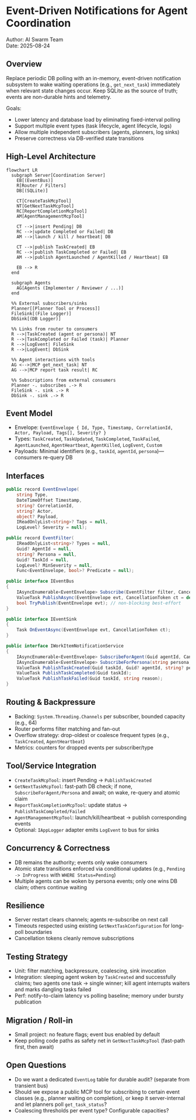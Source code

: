 # Event-Driven Notifications for Agent Coordination

Author: AI Swarm Team  
Date: 2025-08-24

## Overview

Replace periodic DB polling with an in-memory, event-driven notification subsystem to wake waiting operations (e.g., `get_next_task`) immediately when relevant state changes occur. Keep SQLite as the source of truth; events are non-durable hints and telemetry.

Goals:

- Lower latency and database load by eliminating fixed-interval polling
- Support multiple event types (task lifecycle, agent lifecycle, logs)
- Allow multiple independent subscribers (agents, planners, log sinks)
- Preserve correctness via DB-verified state transitions

## High-Level Architecture

```mermaid
flowchart LR
  subgraph Server[Coordination Server]
    EB[(EventBus)]
    R[Router / Filters]
    DB[(SQLite)]

    CT[CreateTaskMcpTool]
    NT[GetNextTaskMcpTool]
    RC[ReportCompletionMcpTool]
    AM[AgentManagementMcpTool]

    CT -->|insert Pending| DB
    RC -->|update Completed or Failed| DB
    AM -->|launch / kill / heartbeat| DB

    CT -->|publish TaskCreated| EB
    RC -->|publish TaskCompleted or Failed| EB
    AM -->|publish AgentLaunched / AgentKilled / Heartbeat| EB

    EB --> R
  end

  subgraph Agents
    AG[Agents (Implementer / Reviewer / ...)]
  end

  %% External subscribers/sinks
  Planner[[Planner Tool or Process]]
  FileSink[(File Logger)]
  DbSink[(DB Logger)]

  %% Links from router to consumers
  R -->|TaskCreated (agent or persona)| NT
  R -->|TaskCompleted or Failed (task)| Planner
  R -->|LogEvent| FileSink
  R -->|LogEvent| DbSink

  %% Agent interactions with tools
  AG <-->|MCP get_next_task| NT
  AG -->|MCP report task result| RC

  %% Subscriptions from external consumers
  Planner -. subscribes .-> R
  FileSink -. sink .-> R
  DbSink -. sink .-> R
```

## Event Model

- Envelope: `EventEnvelope { Id, Type, Timestamp, CorrelationId, Actor, Payload, Tags[], Severity? }`
- Types: `TaskCreated`, `TaskUpdated`, `TaskCompleted`, `TaskFailed`, `AgentLaunched`, `AgentHeartbeat`, `AgentKilled`, `LogEvent`, `Custom`
- Payloads: Minimal identifiers (e.g., `taskId`, `agentId`, `persona`)—consumers re-query DB

## Interfaces

```csharp
public record EventEnvelope(
    string Type,
    DateTimeOffset Timestamp,
    string? CorrelationId,
    string? Actor,
    object? Payload,
    IReadOnlyList<string>? Tags = null,
    LogLevel? Severity = null);

public record EventFilter(
    IReadOnlyList<string>? Types = null,
    Guid? AgentId = null,
    string? Persona = null,
    Guid? TaskId = null,
    LogLevel? MinSeverity = null,
    Func<EventEnvelope, bool>? Predicate = null);

public interface IEventBus
{
    IAsyncEnumerable<EventEnvelope> Subscribe(EventFilter filter, CancellationToken ct = default);
    ValueTask PublishAsync(EventEnvelope evt, CancellationToken ct = default);
    bool TryPublish(EventEnvelope evt); // non-blocking best-effort
}

public interface IEventSink
{
    Task OnEventAsync(EventEnvelope evt, CancellationToken ct);
}

public interface IWorkItemNotificationService
{
    IAsyncEnumerable<EventEnvelope> SubscribeForAgent(Guid agentId, CancellationToken ct = default);
    IAsyncEnumerable<EventEnvelope> SubscribeForPersona(string persona, CancellationToken ct = default);
    ValueTask PublishTaskCreated(Guid taskId, Guid? agentId, string? persona);
    ValueTask PublishTaskCompleted(Guid taskId);
    ValueTask PublishTaskFailed(Guid taskId, string reason);
}
```

## Routing & Backpressure

- Backing: `System.Threading.Channels` per subscriber, bounded capacity (e.g., 64)
- Router performs filter matching and fan-out
- Overflow strategy: drop-oldest or coalesce frequent types (e.g., `TaskCreated`, `AgentHeartbeat`)
- Metrics: counters for dropped events per subscriber/type

## Tool/Service Integration

- `CreateTaskMcpTool`: insert Pending → `PublishTaskCreated`
- `GetNextTaskMcpTool`: fast-path DB check; if none, `SubscribeForAgent/Persona` and await; on wake, re-query and atomic claim
- `ReportTaskCompletionMcpTool`: update status → `PublishTaskCompleted/Failed`
- `AgentManagementMcpTool`: launch/kill/heartbeat → publish corresponding events
- Optional: `IAppLogger` adapter emits `LogEvent` to bus for sinks

## Concurrency & Correctness

- DB remains the authority; events only wake consumers
- Atomic state transitions enforced via conditional updates (e.g., `Pending -> InProgress` with `WHERE Status=Pending`)
- Multiple agents can be woken by persona events; only one wins DB claim; others continue waiting

## Resilience

- Server restart clears channels; agents re-subscribe on next call
- Timeouts respected using existing `GetNextTaskConfiguration` for long-poll boundaries
- Cancellation tokens cleanly remove subscriptions

## Testing Strategy

- Unit: filter matching, backpressure, coalescing, sink invocation
- Integration: sleeping agent woken by `TaskCreated` and successfully claims; two agents one task → single winner; kill agent interrupts waiters and marks dangling tasks failed
- Perf: notify-to-claim latency vs polling baseline; memory under bursty publication

## Migration / Roll-in

- Small project: no feature flags; event bus enabled by default
- Keep polling code paths as safety net in `GetNextTaskMcpTool` (fast-path first, then await)

## Open Questions

- Do we want a dedicated `EventLog` table for durable audit? (separate from transient bus)
- Should we expose a public MCP tool for subscribing to certain event classes (e.g., planner waiting on completion), or keep it server-internal and let planners poll `get_task_status`?
- Coalescing thresholds per event type? Configurable capacities?
